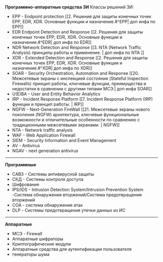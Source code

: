 **Программно-аппаратные средства ЗИ**
Классы решений ЗИ: 
- EPP - Endpoint protection [[2. Решения для защиты конечных точек EPP, EDR, XDR. Основные функции и назначение.#^EPP| доп инфа по EPP]]
- EDR Endpoint Detection and Response [[2. Решения для защиты конечных точек EPP, EDR, XDR. Основные функции и назначение.#^EDR| доп инфа по EDR]]
- NDR Network Detection and Response [[3. NTA (Network Traffic Analysis) принципы работы и применение. | доп инфа по NTA ]]
- XDR - Extended Detection and Response [[2. Решения для защиты конечных точек EPP, EDR, XDR. Основные функции и назначение.#^XDR| доп инфа по XDR]]
- SOAR - Security Orchestration, Automation and Response [[20. Межсетевые экраны с инспекцией состояния (Stateful Inspection Firewalls) принцип работы, ключевые функции, преимущества и недостатки в сравнении с другими типами МСЭ.| доп инфа SOAR]]
- U(E)BA - User and Entity Behavior Analytics
- IRP - Incident Response Platform [[7. Incident Response Platform (IRP) функции и принцип работы. | IRP]]
- NGFW - Next-Generation FireWall [[21. Межсетевые экраны нового поколения (NGFW) архитектура, ключевые функциональные возможности и отличительные особенности по сравнению с традиционными межсетевыми экранами. | NGFW]]
- NTA - Network traffic analysis
- WAF - Web Application Firewall
- SIEM - Security Information and Event Management
- AV - Antivirus
- NGAV - next generation antivirus

---
**Программные** 

- САВЗ - Системы антивирусной защиты
- СКД - Системы контроля доступа
- Шифрование 
- IPS/IDS - Intrusion Detection System/Intrusion Prevention System -Система обнаружения вторжений/Система предотвращения вторжений
- СОА - система обнаружения атак
- DLP - Системы предотвращения утечки данных из ИС

---
**Аппаратные** 
- МСЭ - Firewall
- Аппаратные шифраторы 
- Криптографические модули 
- Аппаратные средства для аутентификации  пользователя
- генераторы шума 